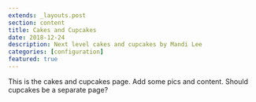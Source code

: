 ```yaml
---
extends: _layouts.post
section: content
title: Cakes and Cupcakes
date: 2018-12-24
description: Next level cakes and cupcakes by Mandi Lee
categories: [configuration]
featured: true
---
```


This is the cakes and cupcakes page. Add some pics and content. Should cupcakes be a separate page?
